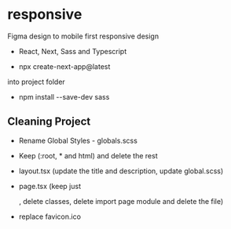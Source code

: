 # responsive
Figma design to mobile first responsive design
- React, Next, Sass and Typescript

* npx create-next-app@latest

into project folder

* npm install --save-dev sass

## Cleaning Project

* Rename Global Styles - globals.scss
- Keep (:root, * and html) and delete the rest

* layout.tsx (update the title and description, update global.scss)

* page.tsx (keep just <main>, delete classes, delete import page module and delete the file)

* replace favicon.ico












